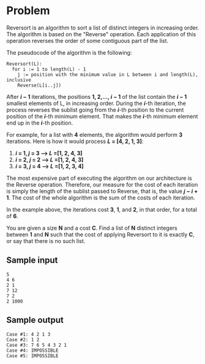 ﻿ # Problem

 Reversort is an algorithm to sort a list of distinct integers in increasing order. The algorithm is based on the "Reverse" operation. Each application of this operation reverses the order of some contiguous part of the list.

The pseudocode of the algorithm is the following:

```text
Reversort(L):
  for i := 1 to length(L) - 1
    j := position with the minimum value in L between i and length(L), inclusive
    Reverse(L[i..j])
```

After ***i* − 1**
iterations, the positions **1, 2,..., *i* − 1** of the list contain the ***i* − 1** smallest elements of L, in increasing order. During the ***i***-th iteration, the process reverses the sublist going from the ***i***-th position to the current position of the ***i***-th minimum element. That makes the ***i***-th minimum element end up in the ***i***-th position.

For example, for a list with **4** elements, the algorithm would perform **3** iterations. Here is how it would process ***L* = [4, 2, 1, 3]**:

1. ***i* = 1, *j* = 3 ⟶ *L* =[1, 2, 4, 3]**
2. ***i* = 2, *j* = 2 ⟶ *L* =[1, 2, 4, 3]**
3. ***i* = 3, *j* = 4 ⟶ *L* =[1, 2, 3, 4]**

The most expensive part of executing the algorithm on our architecture is the Reverse operation. Therefore, our measure for the cost of each iteration is simply the length of the sublist passed to Reverse, that is, the value ***j* − *i* + 1**. The cost of the whole algorithm is the sum of the costs of each iteration.

In the example above, the iterations cost **3**, **1**, and **2**, in that order, for a total of **6**.

You are given a size **N** and a cost **C**. Find a list of **N** distinct integers between **1** and **N** such that the cost of applying Reversort to it is exactly **C**, or say that there is no such list.

## Sample input

```text
5
4 6
2 1
7 12
7 2
2 1000
```

## Sample output

```text
Case #1: 4 2 1 3
Case #2: 1 2
Case #3: 7 6 5 4 3 2 1
Case #4: IMPOSSIBLE
Case #5: IMPOSSIBLE
```
